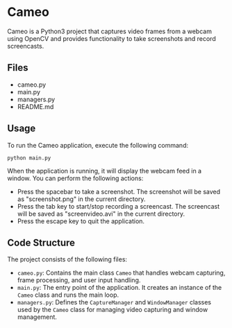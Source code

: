 # Cameo

Cameo is a Python3 project that captures video frames from a webcam using OpenCV and provides functionality to take screenshots and record screencasts.

## Files

- cameo.py
- main.py
- managers.py
- README.md

## Usage

To run the Cameo application, execute the following command:

    python main.py


When the application is running, it will display the webcam feed in a window. You can perform the following actions:

- Press the spacebar to take a screenshot. The screenshot will be saved as "screenshot.png" in the current directory.
- Press the tab key to start/stop recording a screencast. The screencast will be saved as "screenvideo.avi" in the current directory.
- Press the escape key to quit the application.

## Code Structure

The project consists of the following files:

- `cameo.py`: Contains the main class `Cameo` that handles webcam capturing, frame processing, and user input handling.
- `main.py`: The entry point of the application. It creates an instance of the `Cameo` class and runs the main loop.
- `managers.py`: Defines the `CaptureManager` and `WindowManager` classes used by the `Cameo` class for managing video capturing and window management.
